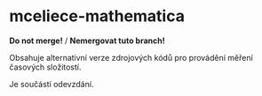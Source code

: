 # mceliece-mathematica

**Do not merge!** / **Nemergovat tuto branch!**

Obsahuje alternativní verze zdrojových kódů pro provádění měření časových
složitostí.

Je součástí odevzdání.

